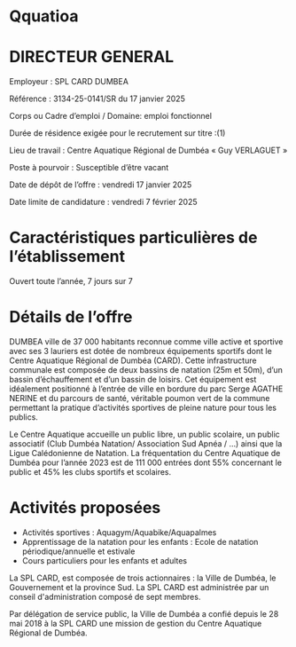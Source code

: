 # Qquatioa

# DIRECTEUR GENERAL

Employeur : SPL CARD DUMBEA

Référence : 3134-25-0141/SR du 17 janvier 2025

Corps ou Cadre d’emploi / Domaine: emploi fonctionnel

Durée de résidence exigée pour le recrutement sur titre :(1)

Lieu de travail : Centre Aquatique Régional de Dumbéa « Guy VERLAGUET »

Poste à pourvoir : Susceptible d’être vacant

Date de dépôt de l’offre : vendredi 17 janvier 2025

Date limite de candidature : vendredi 7 février 2025

# Caractéristiques particulières de l’établissement

Ouvert toute l’année, 7 jours sur 7

# Détails de l’offre

DUMBEA ville de 37 000 habitants reconnue comme ville active et sportive avec ses 3 lauriers est dotée de nombreux équipements sportifs dont le Centre Aquatique Régional de Dumbéa (CARD). Cette infrastructure communale est composée de deux bassins de natation (25m et 50m), d’un bassin d’échauffement et d’un bassin de loisirs. Cet équipement est idéalement positionné à l’entrée de ville en bordure du parc Serge AGATHE NERINE et du parcours de santé, véritable poumon vert de la commune permettant la pratique d’activités sportives de pleine nature pour tous les publics.

Le Centre Aquatique accueille un public libre, un public scolaire, un public associatif (Club Dumbéa Natation/ Association Sud Apnéa / …) ainsi que la Ligue Calédonienne de Natation. La fréquentation du Centre Aquatique de Dumbéa pour l’année 2023 est de 111 000 entrées dont 55% concernant le public et 45% les clubs sportifs et scolaires.

# Activités proposées

- Activités sportives : Aquagym/Aquabike/Aquapalmes
- Apprentissage de la natation pour les enfants : Ecole de natation périodique/annuelle et estivale
- Cours particuliers pour les enfants et adultes

La SPL CARD, est composée de trois actionnaires : la Ville de Dumbéa, le Gouvernement et la province Sud. La SPL CARD est administrée par un conseil d'administration composé de sept membres.

Par délégation de service public, la Ville de Dumbéa a confié depuis le 28 mai 2018 à la SPL CARD une mission de gestion du Centre Aquatique Régional de Dumbéa.